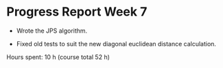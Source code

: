 # Progress Report Week 7

- Wrote the JPS algorithm.

- Fixed old tests to suit the new diagonal euclidean distance calculation.

Hours spent: 10 h (course total 52 h)
